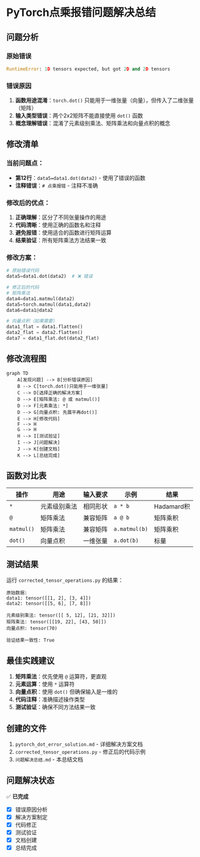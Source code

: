 # PyTorch点乘报错问题解决总结

## 问题分析

### 原始错误
```python
RuntimeError: 1D tensors expected, but got 2D and 2D tensors
```

### 错误原因
1. **函数用途混淆**：`torch.dot()` 只能用于一维张量（向量），但传入了二维张量（矩阵）
2. **输入类型错误**：两个2x2矩阵不能直接使用 `dot()` 函数
3. **概念理解错误**：混淆了元素级别乘法、矩阵乘法和向量点积的概念

## 修改清单

### 当前问题点：
- **第12行**：`data5=data1.dot(data2)` - 使用了错误的函数
- **注释错误**：`# 点乘报错` - 注释不准确

### 修改后的优点：
1. **正确理解**：区分了不同张量操作的用途
2. **代码清晰**：使用正确的函数名和注释
3. **避免报错**：使用适合的函数进行矩阵运算
4. **结果验证**：所有矩阵乘法方法结果一致

### 修改方案：
```python
# 原始错误代码
data5=data1.dot(data2)  # ❌ 错误

# 修正后的代码
# 矩阵乘法
data4=data1.matmul(data2)
data5=torch.matmul(data1,data2)
data6=data1@data2

# 向量点积（如果需要）
data1_flat = data1.flatten()
data2_flat = data2.flatten()
data7 = data1_flat.dot(data2_flat)
```

## 修改流程图

```mermaid
graph TD
    A[发现问题] --> B[分析错误原因]
    B --> C[torch.dot()只能用于一维张量]
    C --> D[选择正确的解决方案]
    D --> E[矩阵乘法: @ 或 matmul()]
    D --> F[元素乘法: *]
    D --> G[向量点积: 先展平再dot()]
    E --> H[修改代码]
    F --> H
    G --> H
    H --> I[测试验证]
    I --> J[问题解决]
    J --> K[创建文档]
    K --> L[总结完成]
```

## 函数对比表

| 操作 | 用途 | 输入要求 | 示例 | 结果 |
|------|------|----------|------|------|
| `*` | 元素级别乘法 | 相同形状 | `a * b` | Hadamard积 |
| `@` | 矩阵乘法 | 兼容矩阵 | `a @ b` | 矩阵乘积 |
| `matmul()` | 矩阵乘法 | 兼容矩阵 | `a.matmul(b)` | 矩阵乘积 |
| `dot()` | 向量点积 | 一维张量 | `a.dot(b)` | 标量 |

## 测试结果

运行 `corrected_tensor_operations.py` 的结果：

```
原始数据:
data1: tensor([[1, 2], [3, 4]])
data2: tensor([[5, 6], [7, 8]])

元素级别乘法: tensor([[ 5, 12], [21, 32]])
矩阵乘法: tensor([[19, 22], [43, 50]])
向量点积: tensor(70)

验证结果一致性: True
```

## 最佳实践建议

1. **矩阵乘法**：优先使用 `@` 运算符，更直观
2. **元素运算**：使用 `*` 运算符
3. **向量点积**：使用 `dot()` 但确保输入是一维的
4. **代码注释**：准确描述操作类型
5. **测试验证**：确保不同方法结果一致

## 创建的文件

1. `pytorch_dot_error_solution.md` - 详细解决方案文档
2. `corrected_tensor_operations.py` - 修正后的代码示例
3. `问题解决总结.md` - 本总结文档

## 问题解决状态

✅ **已完成**
- [x] 错误原因分析
- [x] 解决方案制定
- [x] 代码修正
- [x] 测试验证
- [x] 文档创建
- [x] 总结完成 